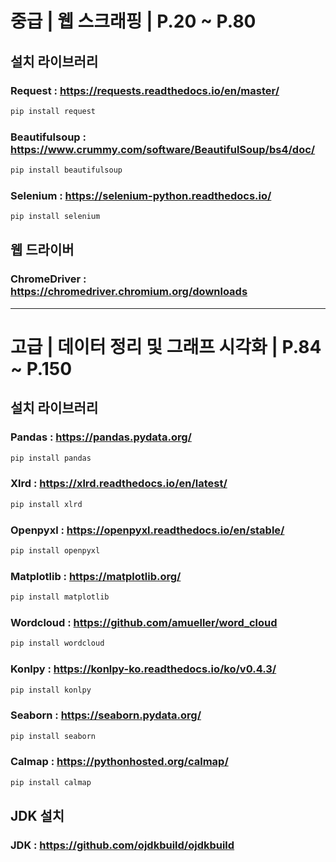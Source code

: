 # 중급 | 웹 스크래핑 | P.20 ~ P.80
## 설치 라이브러리
### Request : https://requests.readthedocs.io/en/master/
```python
pip install request
```
### Beautifulsoup : https://www.crummy.com/software/BeautifulSoup/bs4/doc/
```python
pip install beautifulsoup
```
### Selenium : https://selenium-python.readthedocs.io/
```python
pip install selenium
```
## 웹 드라이버
### ChromeDriver : https://chromedriver.chromium.org/downloads
---
# 고급 | 데이터 정리 및 그래프 시각화 | P.84 ~ P.150
## 설치 라이브러리
### Pandas : https://pandas.pydata.org/
```python
pip install pandas
```
### Xlrd : https://xlrd.readthedocs.io/en/latest/
```python
pip install xlrd
```
### Openpyxl : https://openpyxl.readthedocs.io/en/stable/
```python
pip install openpyxl
```
### Matplotlib : https://matplotlib.org/
```python
pip install matplotlib
```
### Wordcloud : https://github.com/amueller/word_cloud
```python
pip install wordcloud
```
### Konlpy : https://konlpy-ko.readthedocs.io/ko/v0.4.3/
```python
pip install konlpy
```
### Seaborn : https://seaborn.pydata.org/
```python
pip install seaborn
```
### Calmap : https://pythonhosted.org/calmap/
```python
pip install calmap
```
## JDK 설치
### JDK : https://github.com/ojdkbuild/ojdkbuild
